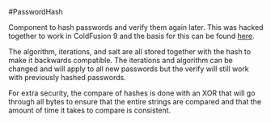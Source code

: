 #PasswordHash

Component to hash passwords and verify them again later.
This was hacked together to work in ColdFusion 9 and the basis
for this can be found [here](https://crackstation.net/hashing-security.htm).

The algorithm, iterations, and salt are all stored together with the hash
to make it backwards compatible. The iterations and algorithm can be
changed and will apply to all new passwords but the verify will still work
with previously hashed passwords.

For extra security, the compare of hashes is done with an XOR that
will go through all bytes to ensure that the entire strings are compared and
that the amount of time it takes to compare is consistent.
